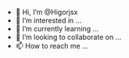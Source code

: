- 👋 Hi, I’m @Higorjsx
- 👀 I’m interested in ...
- 🌱 I’m currently learning ...
- 💞️ I’m looking to collaborate on ...
- 📫 How to reach me ...

<!---
Higorjsx/Higorjsx is a ✨ special ✨ repository because its `README.md` (this file) appears on your GitHub profile.
You can click the Preview link to take a look at your changes.
--->
